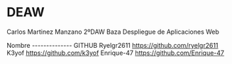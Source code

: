 # DEAW
Carlos Martinez Manzano 2ºDAW Baza
Despliegue de Aplicaciones Web

Nombre -------------- GITHUB
Ryelgr2611            https://github.com/ryelgr2611
K3yof                 https://github.com/k3yof
Enrique-47            https://github.com/Enrique-47
